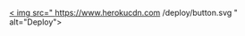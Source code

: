 <a href=" https://heroku.com/deploy?template=https://github.com/wukon2019/mmdw-like"> <
img src=" https://www.herokucdn.com /deploy/button.svg " alt="Deploy">
</a>
